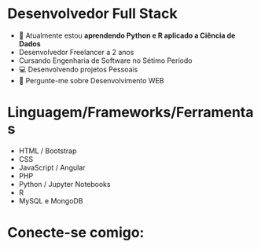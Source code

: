 # Desenvolvedor Full Stack
- 🌱 Atualmente estou <strong>aprendendo Python e R aplicado a Ciência de Dados</strong>
- Desenvolvedor Freelancer a 2 anos
- Cursando Engenharia de Software no Sétimo Período
- 💻 Desenvolvendo projetos Pessoais
- 💬 Pergunte-me sobre Desenvolvimento WEB

# Linguagem/Frameworks/Ferramentas
- HTML / Bootstrap
- CSS
- JavaScript / Angular
- PHP
- Python / Jupyter Notebooks
- R
- MySQL e MongoDB

# Conecte-se comigo:
